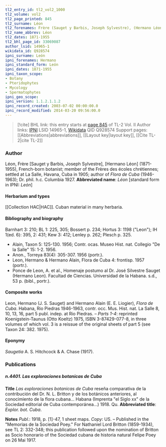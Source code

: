 ```yaml
---
tl2_entry_id: tl2_vol2_1000
tl2_volume: vol2
tl2_page_printed: 845
tl2_surname: Léon
tl2_forenames: Frère (Sauget y Barbis, Joseph Sylvestre), (Hermano Léon)
tl2_name_abbrev: Léon
tl2_dates: 1871-1955
tl2_bhl_page_id: 33069087
author_lsid: 14965-1
wikidata_id: Q928574
ipni_surname: León
ipni_forenames: Hermano
ipni_standard_form: León
ipni_dates: 1871-1955
ipni_taxon_scope: 
- Botany
- Pteridophytes
- Mycology
- Spermatophytes
ipni_geo_scope: 
ipni_version: 1.1.2.1.1.2
ipni_record_created: 2003-07-02 00:00:00.0
ipni_record_modified: 2014-03-20 09:56:00.0
---
```


> [!cite] BHL link: this entry starts at [page 845](https://www.biodiversitylibrary.org/page/33069087) of TL-2 Vol. II
> Author links: [IPNI](https://www.ipni.org/a/14965-1) LSID 14965-1, [Wikidata](https://www.wikidata.org/wiki/Q928574) QID Q928574
> Support pages: [[Abbreviations|abbreviations]], [[Layout key|layout key]], [[Cite TL-2|cite TL-2]]

### Author

Léon, Frère \[Sauget y Barbis, Joseph Sylvestre\], \[Hermano Léon\] (1871-1955), French-born botanist; member of the Frères des écoles chrétiennes; settled at La Salle, Havana, Cuba in 1905; author of *Flora de Cuba* (1946-1963); Dr. phil. h.c. Columbia 1927. 
**Abbreviated name**: *Léon* \[standard form in IPNI: *León*\]

#### Herbarium and types

[[Collection HAC|HAC]]. Cuban material in many herbaria.

#### Bibliography and biography

Barnhart 3: 210; BL 1: 225, 305; Bossert p. 234; Hortus 3: 1198 ("Leon"); IH 1(ed. 6): 395, 2: 431; Kew 3: 412; Lenley p. 262; Plesch p. 325.
- Alain, Taxon 5: 125-130. 1956; Contr. ocas. Museo Hist. nat. Collegio "De la Salle" 15: 1-2. 1956.
- Anon., Torreya 83(4): 305-307. 1956 (portr.).
- Leon, Hermano & Hermano Alain, Flora de Cuba 4: frontisp. 1957 (portr.).
- Ponce de Leon, A. et al., Homenaje postumo al Dr. José Silvestre Sauget (Hermano Leon). Facultad de Ciencias. Universidad de la Habana. s.d., 53 p. (bibl., portr.).

#### Composite works

Leon, Hermano (J. S. Sauget) and Hermano Alain (E. E. Liogier), *Flora de Cuba*. Habana, Rio Piedras 1946-1963, contr. occ. Mus. Hist. nat. La Salle 8, 10, 13, 16, part 5 publ. indep. at Rio Piedras. – *Parts 1-4*: reprinted Koenigstein-Taunus (Otto Koeltz) 1975, ISBN 3-87429-077-8, in three volumes of which vol. 3 is a reissue of the original sheets of part 5 (see Taxon 24: 382. 1975).

#### Eponymy

*Saugetia* A. S. Hitchcock & A. Chase (1917).

### Publications

##### n.4401. Las exploraciones botanicas de Cuba

**Title**
*Las exploraciones botanicas de Cuba* reseña comparativa de la contribución del Dr. N. L. Britton y de los botánicos anteriores, al conocimiento de la flora cubana... Habana (Imprenta "el Siglo xx" de la Sociedad editorial de Cuba contemporánea...) 1918. Qu.
**Abbreviated title**: *Explor. bot. Cuba*.

**Notes**
*Publ*.: 1918, p. \[1\]-47, 1 sheet maps. *Copy*: US. – Published in the "Memorias de la Sociedad Poey." For Nathaniel Lord Britton (1859-1934), see TL 2: 332-348; this publication followed upon the nomination of Britton as Socio honorario of the Sociedad cubana de historia natural Felipe Poey on 26 Mai 1917.


